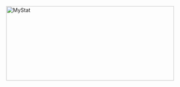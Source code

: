 <img width="450em" height="200em" align="left" alt="MyStat" src="https://github-readme-stats.vercel.app/api?username=Andreyneumyvannyi&show_icons=true&theme=blueberry">
<img width="360em" height="170em" align="right" alt="MyStat" src="https://github-readme-stats.vercel.app/api/top-langs/?username=Andreyneumyvannyi&layout=compact>
